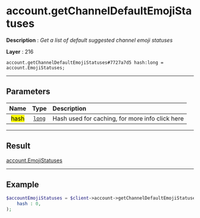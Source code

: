 # account.getChannelDefaultEmojiStatuses

**Description** : *Get a list of default suggested channel emoji statuses*

**Layer** : 216

```tl
account.getChannelDefaultEmojiStatuses#7727a7d5 hash:long = account.EmojiStatuses;
```

---

## Parameters

| Name | Type | Description |
| :---: | :---: | :--- |
| <mark>hash</mark> | [`long`](type/long) | Hash used for caching, for more info click here |

---

## Result

[account.EmojiStatuses](type/account.EmojiStatuses)

---

## Example

```php
$accountEmojiStatuses = $client->account->getChannelDefaultEmojiStatuses(
	hash : 0,
);
```